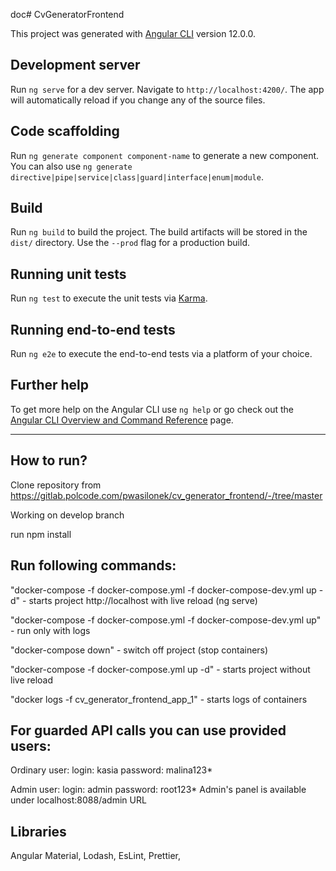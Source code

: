 doc# CvGeneratorFrontend

This project was generated with [Angular CLI](https://github.com/angular/angular-cli) version 12.0.0.

## Development server

Run `ng serve` for a dev server. Navigate to `http://localhost:4200/`. The app will automatically reload if you change any of the source files.

## Code scaffolding

Run `ng generate component component-name` to generate a new component. You can also use `ng generate directive|pipe|service|class|guard|interface|enum|module`.

## Build

Run `ng build` to build the project. The build artifacts will be stored in the `dist/` directory. Use the `--prod` flag for a production build.

## Running unit tests

Run `ng test` to execute the unit tests via [Karma](https://karma-runner.github.io).

## Running end-to-end tests

Run `ng e2e` to execute the end-to-end tests via a platform of your choice.

## Further help

To get more help on the Angular CLI use `ng help` or go check out the [Angular CLI Overview and Command Reference](https://angular.io/cli) page.

---

## How to run?

Clone repository
from https://gitlab.polcode.com/pwasilonek/cv_generator_frontend/-/tree/master

Working on develop branch

run npm install

## Run following commands:

"docker-compose -f docker-compose.yml -f docker-compose-dev.yml up -d" - starts project http://localhost with live reload (ng serve)

"docker-compose -f docker-compose.yml -f docker-compose-dev.yml up" - run only with logs

"docker-compose down" - switch off project (stop containers)

"docker-compose -f docker-compose.yml up -d" - starts project without live reload

"docker logs -f cv_generator_frontend_app_1" - starts logs of containers

## For guarded API calls you can use provided users:

Ordinary user:
login: kasia
password: malina123\*

Admin user:
login: admin
password: root123\*
Admin's panel is available under localhost:8088/admin URL

## Libraries

Angular Material,
Lodash,
EsLint,
Prettier,
